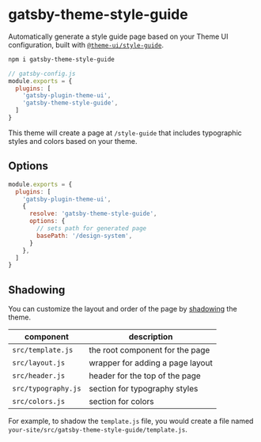 
# gatsby-theme-style-guide

Automatically generate a style guide page based on your Theme UI configuration, built with [`@theme-ui/style-guide`](https://theme-ui.com/style-guide).

```sh
npm i gatsby-theme-style-guide
```

```js
// gatsby-config.js
module.exports = {
  plugins: [
    'gatsby-plugin-theme-ui',
    'gatsby-theme-style-guide',
  ]
}
```

This theme will create a page at `/style-guide` that includes typographic styles and colors based on your theme.

## Options

```js
module.exports = {
  plugins: [
    'gatsby-plugin-theme-ui',
    {
      resolve: 'gatsby-theme-style-guide',
      options: {
        // sets path for generated page
        basePath: '/design-system',
      }
    },
  ]
}
```

## Shadowing

You can customize the layout and order of the page by [shadowing](https://www.gatsbyjs.org/docs/themes/shadowing/) the theme.

component | description
---|---
`src/template.js` | the root component for the page
`src/layout.js` | wrapper for adding a page layout
`src/header.js` | header for the top of the page
`src/typography.js` | section for typography styles
`src/colors.js` | section for colors

For example, to shadow the `template.js` file, you would create a file named `your-site/src/gatsby-theme-style-guide/template.js`.
